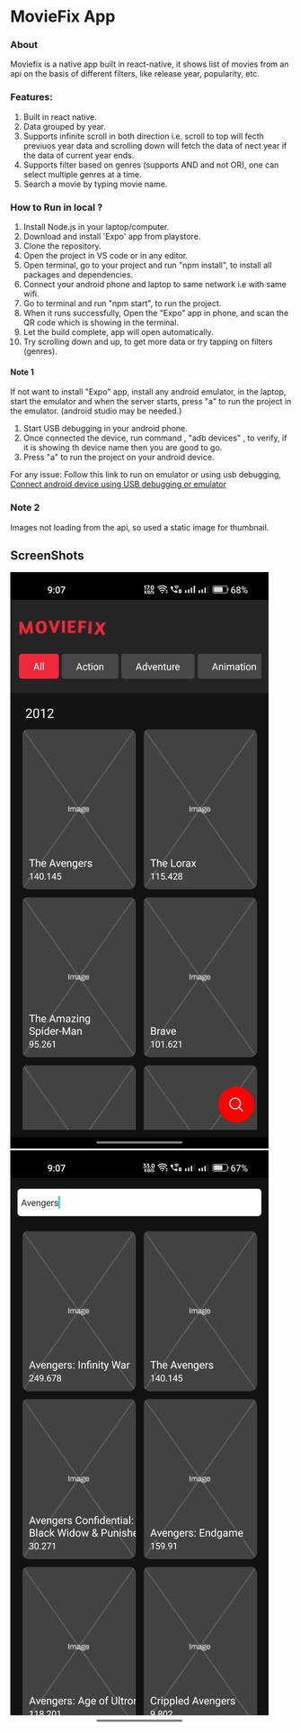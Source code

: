 # MovieFix App

### About

Moviefix is a native app built in react-native, it shows list of movies from an api on the basis of different filters, like release year, popularity, etc.

### Features:

1. Built in react native.
2. Data grouped by year.
3. Supports infinite scroll in both direction i.e. scroll to top will fecth previuos year data and scrolling down will fetch the data of nect year if the data of current year ends.
4. Supports filter based on genres (supports AND and not OR), one can select multiple genres at a time.
5. Search a movie by typing movie name.

### How to Run in local ?

1. Install Node.js in your laptop/computer.
2. Download and install 'Expo' app from playstore.
3. Clone the repository.
4. Open the project in VS code or in any editor.
5. Open terminal, go to your project and run "npm install", to install all packages and dependencies.
6. Connect your android phone and laptop to same network i.e with same wifi.
7. Go to terminal and run "npm start", to run the project.
8. When it runs successfully, Open the "Expo" app in phone, and scan the QR code which is showing in the terminal.
9. Let the build complete, app will open automatically.
10. Try scrolling down and up, to get more data or try tapping on filters (genres).

#### Note 1

If not want to install "Expo" app, install any android emulator, in the laptop, start the emulator and when the server starts, press "a" to run the project in the emulator. (android studio may be needed.)

1. Start USB debugging in your android phone.
2. Once connected the device, run command , "adb devices" , to verify, if it is showing th device name then you are good to go.
3. Press "a" to run the project on your android device.

For any issue:
Follow this link to run on emulator or using usb debugging,
   [Connect android device using USB debugging or emulator ](https://reactnative.dev/docs/running-on-device)

### Note 2

Images not loading from the api, so used a static image for thumbnail.

## ScreenShots

![Home Screen](./assets/home.jpeg)
![Home Screen](./assets/search.jpeg)
